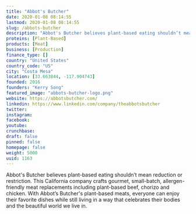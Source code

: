 ```yaml
---
title: "Abbot's Butcher"
date: 2020-01-08 08:14:55
lastmod: 2020-01-08 08:14:55
slug: /abbots-butcher
description: "Abbot's Butcher believes plant-based eating shouldn’t mean reduction or restriction. This California company crafts gourmet, small-batch, allergen-friendly meat replacements including plant-based beef, chorizo and chicken. With Abbot’s Butcher's plant-based meats, everyone can enjoy their favorite dishes while still living in a way that celebrates their bodies and the beautiful world we live in."
proteins: [Plant-Based]
products: [Meat]
business: [Production]
finance_type: []
country: "United States"
country_code: "US"
city: "Costa Mesa"
location: [33.663844, -117.904743]
founded: 2016
founders: "Kerry Song"
featured_image: "abbots-butcher-logo.png"
website: https://abbotsbutcher.com/
linkedin: https://www.linkedin.com/company/theabbotsbutcher
twitter: 
instagram: 
facebook: 
youtube: 
crunchbase: 
draft: false
pinned: false
homepage: false
weight: 5000
uuid: 1163
---
```

Abbot's Butcher believes plant-based eating shouldn’t mean reduction or restriction. This California company crafts gourmet, small-batch, allergen-friendly meat replacements including plant-based beef, chorizo and chicken. With Abbot’s Butcher's plant-based meats, everyone can enjoy their favorite dishes while still living in a way that celebrates their bodies and the beautiful world we live in.
